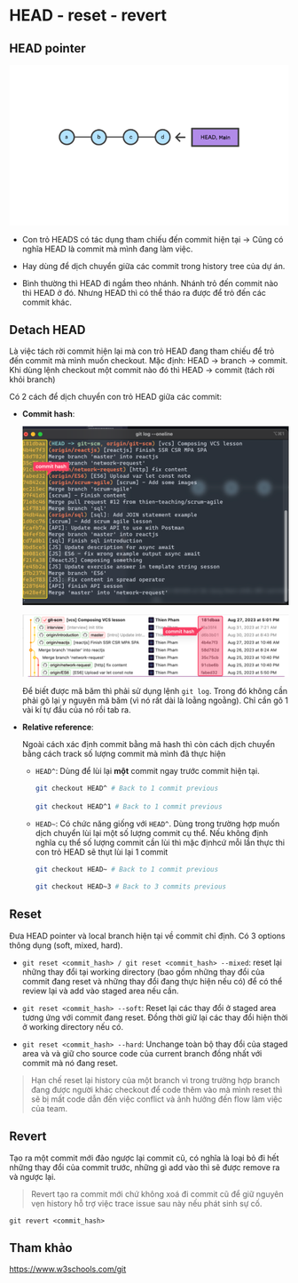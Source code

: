# HEAD - reset - revert

## HEAD pointer

![](../../_images/head-pointer.png)

- Con trỏ HEADS có tác dụng tham chiếu đến commit hiện tại → Cũng có nghĩa HEAD là commit mà mình đang làm việc.

- Hay dùng để dịch chuyển giữa các commit trong history tree của dự án.

- Bình thường thì HEAD đi ngầm theo nhánh. Nhánh trỏ đến commit nào thì HEAD ở đó. Nhưng HEAD thì có thể tháo ra được để trỏ đến các commit khác.

## Detach HEAD

Là việc tách rời commit hiện lại mà con trỏ HEAD đang tham chiếu để trỏ đến commit mà mình muốn checkout. Mặc định: HEAD → branch → commit. Khi dùng lệnh checkout một commit nào đó thì HEAD → commit (tách rời khỏi branch)

Có 2 cách để dịch chuyển con trỏ HEAD giữa các commit:

- **Commit hash**:

  ![](../../_images/commit-hash-1.png)

  ![](../../_images/commit-hash-2.png)

  Để biết được mã băm thì phải sử dụng lệnh `git log`. Trong đó không cần phải gõ lại y nguyên mã băm (vì nó rất dài là loằng ngoằng). Chỉ cần gõ 1 vài kí tự đầu của nó rồi tab ra.

- **Relative reference**:

  Ngoài cách xác định commit bằng mã hash thì còn cách dịch chuyển bằng cách track số lượng commit mà mình đã thực hiện

  - `HEAD^`: Dùng để lùi lại **một** commit ngay trước commit hiện tại.

    ```bash
    git checkout HEAD^ # Back to 1 commit previous

    git checkout HEAD^1 # Back to 1 commit previous
    ```

  - `HEAD~`: Có chức năng giống với `HEAD^`. Dùng trong trường hợp muốn dịch chuyển lùi lại một số lượng commit cụ thể. Nếu không định nghĩa cụ thể số lượng commit cần lùi thì mặc địnhcứ mỗi lần thực thi con trỏ HEAD sẽ thụt lùi lại 1 commit

    ```bash
    git checkout HEAD~ # Back to 1 commit previous
    ```

    ```bash
    git checkout HEAD~3 # Back to 3 commits previous
    ```

## Reset

Đưa HEAD pointer và local branch hiện tại về commit chỉ định. Có 3 options thông dụng (soft, mixed, hard).

- `git reset <commit_hash> / git reset <commit_hash> --mixed`: reset lại những thay đổi tại working directory (bao gồm những thay đổi của commit đang reset và những thay đổi đang thực hiện nếu có) để có thể review lại và add vào staged area nếu cần.
  
- `git reset <commit_hash> --soft`: Reset lại các thay đổi ở staged area tương ứng với commit đang reset. Đồng thời giữ lại các thay đổi hiện thời ở working directory nếu có.

- `git reset <commit_hash> --hard`: Unchange toàn bộ thay đổi của staged area và và giữ cho source code của current branch đồng nhất với commit mà nó đang reset.

> Hạn chế reset lại history của một branch vì trong trường hợp branch đang được người khác checkout để code thêm vào mà mình reset thì sẽ bị mất code dẫn đến việc conflict và ảnh hưởng đến flow làm việc của team.

## Revert

Tạo ra một commit mới đảo ngược lại commit cũ, có nghĩa là loại bỏ đi hết những thay đổi của commit trước, những gì add vào thì sẽ được remove ra và ngược lại.

> Revert tạo ra commit mới chứ không xoá đi commit cũ để giữ nguyên vẹn history hỗ trợ việc trace issue sau này nếu phát sinh sự cố.

```
git revert <commit_hash>
```


## Tham khảo

https://www.w3schools.com/git